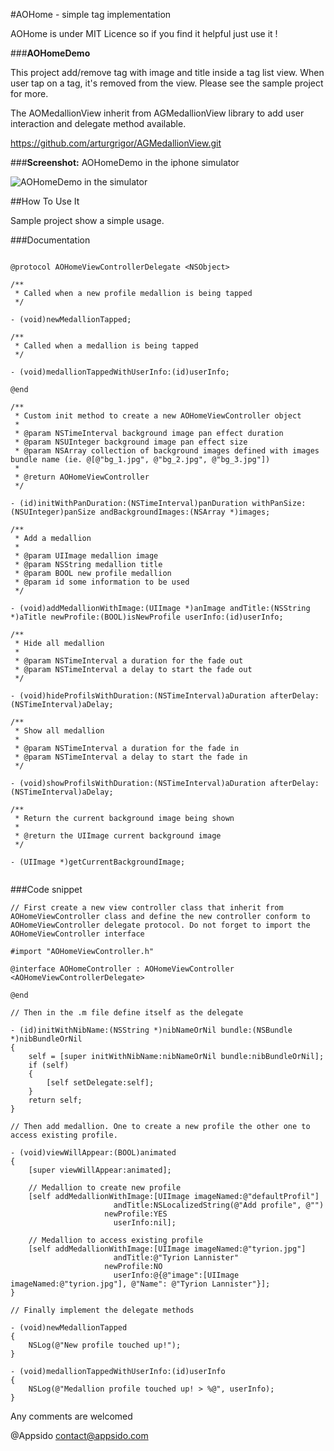 #AOHome - simple tag implementation

AOHome is under MIT Licence so if you find it helpful just use it !

###**AOHomeDemo**

This project add/remove tag with image and title inside a tag list view. When user tap on a tag, it's removed from the view. Please see the sample project for more.

The AOMedallionView inherit from AGMedallionView library to add user interaction and delegate method available.

https://github.com/arturgrigor/AGMedallionView.git

###**Screenshot:**
AOHomeDemo in the iphone simulator

![AOHomeDemo in the simulator][1]

##How To Use It

Sample project show a simple usage.

###Documentation

```objc

@protocol AOHomeViewControllerDelegate <NSObject>

/**
 * Called when a new profile medallion is being tapped
 */

- (void)newMedallionTapped;

/**
 * Called when a medallion is being tapped
 */

- (void)medallionTappedWithUserInfo:(id)userInfo;

@end

/**
 * Custom init method to create a new AOHomeViewController object
 *
 * @param NSTimeInterval background image pan effect duration
 * @param NSUInteger background image pan effect size
 * @param NSArray collection of background images defined with images bundle name (ie. @[@"bg_1.jpg", @"bg_2.jpg", @"bg_3.jpg"])
 *
 * @return AOHomeViewController
 */

- (id)initWithPanDuration:(NSTimeInterval)panDuration withPanSize:(NSUInteger)panSize andBackgroundImages:(NSArray *)images;

/**
 * Add a medallion 
 *
 * @param UIImage medallion image
 * @param NSString medallion title
 * @param BOOL new profile medallion
 * @param id some information to be used
 */

- (void)addMedallionWithImage:(UIImage *)anImage andTitle:(NSString *)aTitle newProfile:(BOOL)isNewProfile userInfo:(id)userInfo;

/**
 * Hide all medallion
 *
 * @param NSTimeInterval a duration for the fade out
 * @param NSTimeInterval a delay to start the fade out
 */

- (void)hideProfilsWithDuration:(NSTimeInterval)aDuration afterDelay:(NSTimeInterval)aDelay;

/**
 * Show all medallion
 *
 * @param NSTimeInterval a duration for the fade in
 * @param NSTimeInterval a delay to start the fade in
 */

- (void)showProfilsWithDuration:(NSTimeInterval)aDuration afterDelay:(NSTimeInterval)aDelay;

/**
 * Return the current background image being shown
 *
 * @return the UIImage current background image
 */

- (UIImage *)getCurrentBackgroundImage;
    
```

###Code snippet

```objc
// First create a new view controller class that inherit from AOHomeViewController class and define the new controller conform to AOHomeViewController delegate protocol. Do not forget to import the AOHomeViewController interface

#import "AOHomeViewController.h"

@interface AOHomeController : AOHomeViewController <AOHomeViewControllerDelegate>

@end

// Then in the .m file define itself as the delegate

- (id)initWithNibName:(NSString *)nibNameOrNil bundle:(NSBundle *)nibBundleOrNil
{
    self = [super initWithNibName:nibNameOrNil bundle:nibBundleOrNil];
    if (self)
    {
        [self setDelegate:self];
    }
    return self;
}

// Then add medallion. One to create a new profile the other one to access existing profile.

- (void)viewWillAppear:(BOOL)animated
{
    [super viewWillAppear:animated];
    
    // Medallion to create new profile
    [self addMedallionWithImage:[UIImage imageNamed:@"defaultProfil"]
                       andTitle:NSLocalizedString(@"Add profile", @"")
                     newProfile:YES
                       userInfo:nil];
    
    // Medallion to access existing profile
    [self addMedallionWithImage:[UIImage imageNamed:@"tyrion.jpg"]
                       andTitle:@"Tyrion Lannister"
                     newProfile:NO
                       userInfo:@{@"image":[UIImage imageNamed:@"tyrion.jpg"], @"Name": @"Tyrion Lannister"}];
}

// Finally implement the delegate methods

- (void)newMedallionTapped
{
    NSLog(@"New profile touched up!");
}

- (void)medallionTappedWithUserInfo:(id)userInfo
{
    NSLog(@"Medallion profile touched up! > %@", userInfo);
}
```

Any comments are welcomed

@Appsido
contact@appsido.com

 [1]:http://public.appsido.com/iPhone/public/AOHome/AOHomeScreen_1.0.png
